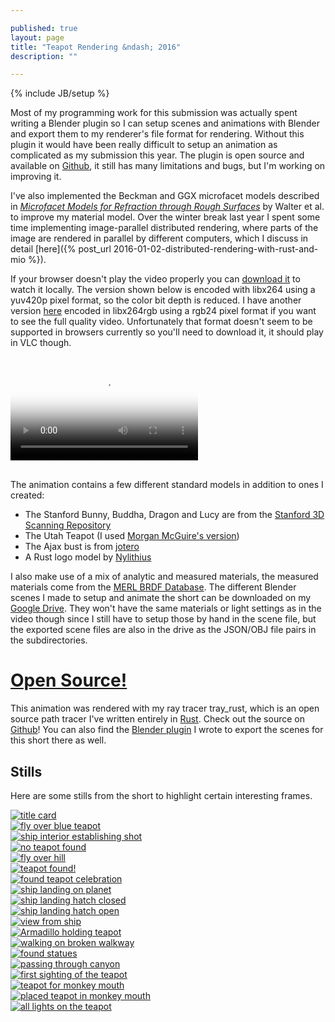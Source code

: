 ```yaml
---

published: true
layout: page
title: "Teapot Rendering &ndash; 2016"
description: ""

---
```

{% include JB/setup %}

Most of my programming work for this submission was actually spent writing a Blender
plugin so I can setup scenes and animations with Blender and export them to my renderer's file
format for rendering. Without this plugin it would have been really difficult to setup an
animation as complicated as my submission this year. The plugin is open source and available on
[Github](https://github.com/Twinklebear/tray_rust_blender), it still has many limitations and bugs,
but I'm working on improving it.

I've also implemented the Beckman and GGX microfacet models described in
[*Microfacet Models for Refraction through Rough Surfaces*](https://www.cs.cornell.edu/~srm/publications/EGSR07-btdf.pdf) by Walter et al. to improve my material model. Over the
winter break last year I spent some time implementing image-parallel distributed rendering,
where parts of the image are rendered in parallel by different computers,
which I discuss in detail [here]({% post_url 2016-01-02-distributed-rendering-with-rust-and-mio %}).

If your browser doesn't play the video properly you can
[download it](http://sci.utah.edu/~will/rt/rtc_2016_discovery_yuv420p.mp4) to watch it locally.
The version shown below is encoded with libx264 using a yuv420p pixel format, so the color bit depth is
reduced. I have another
version [here](http://sci.utah.edu/~will/rt/rtc_2016_discovery_rgb24.mp4)
encoded in libx264rgb using a rgb24 pixel format if you want to see the full quality video. Unfortunately that
format doesn't seem to be supported in browsers currently so you'll need to download it, it should
play in VLC though.

<video class="img-fluid" src="http://sci.utah.edu/~will/rt/rtc_2016_discovery_yuv420p.mp4"
	type="video/mp4" controls style="padding-top:16px;padding-bottom:16px;"
	poster="http://imgur.com/5jlxoJI.png">
Sorry your browser doesn't support HTML5 video, but don't worry you can download the video
<a href="">here</a> and watch it locally.
</video>

The animation contains a few different standard models in addition to ones I created:

- The Stanford Bunny, Buddha, Dragon and Lucy are from the
[Stanford 3D Scanning Repository](http://graphics.stanford.edu/data/3Dscanrep/)
- The Utah Teapot (I used [Morgan McGuire's version](http://graphics.cs.williams.edu/data/meshes.xml))
- The Ajax bust is from [jotero](http://forum.jotero.com/viewtopic.php?t=3)
- A Rust logo model by [Nylithius](http://blenderartists.org/forum/showthread.php?362836-Rust-language-3D-logo)

I also make use of a mix of analytic and measured materials, the measured materials come
from the [MERL BRDF Database](http://www.merl.com/brdf/). The different Blender scenes
I made to setup and animate the short can be downloaded on my
[Google Drive](https://drive.google.com/open?id=0B-l_lLEMo1YeeHNvZi1BOERyY2c).
They won't have the same materials or light settings as in the video though
since I still have to setup those by hand in the scene file, but the exported scene files are also in
the drive as the JSON/OBJ file pairs in the subdirectories.

# [Open Source!](https://github.com/Twinklebear/tray_rust)

This animation was rendered with my ray tracer tray\_rust, which is an open source path tracer
I've written entirely in [Rust](https://www.rust-lang.org/). Check out the source on
[Github](https://github.com/Twinklebear/tray_rust)! You can also find the
[Blender plugin](https://github.com/Twinklebear/tray_rust_blender) I wrote
to export the scenes for this short there as well.

## Stills

Here are some stills from the short to highlight certain interesting frames.

<div class="col-md-12">
<div class="col-md-4">
<a href="http://imgur.com/5jlxoJI.png">
<img class="img-fluid" src="http://imgur.com/5jlxoJI.png" alt="title card">
</a>
</div>
<div class="col-md-4">
<a href="http://imgur.com/h2W6QWz.png">
<img class="img-fluid" src="http://imgur.com/h2W6QWz.png" alt="fly over blue teapot">
</a>
</div>
<div class="col-md-4">
<a href="http://imgur.com/WeCVudj.png">
<img class="img-fluid" src="http://imgur.com/WeCVudj.png" alt="ship interior establishing shot">
</a>
</div>

<div class="col-md-4">
<a href="http://imgur.com/RaTP7ri.png">
<img class="img-fluid" src="http://imgur.com/RaTP7ri.png" alt="no teapot found">
</a>
</div>
<div class="col-md-4">
<a href="http://imgur.com/aLSH3mh.png">
<img class="img-fluid" src="http://imgur.com/aLSH3mh.png" alt="fly over hill">
</a>
</div>
<div class="col-md-4">
<a href="http://imgur.com/SPfyalV.png">
<img class="img-fluid" src="http://imgur.com/SPfyalV.png" alt="teapot found!">
</a>
</div>

<div class="col-md-4">
<a href="http://imgur.com/pNKpFIr.png">
<img class="img-fluid" src="http://imgur.com/pNKpFIr.png" alt="found teapot celebration">
</a>
</div>
<div class="col-md-4">
<a href="http://imgur.com/unUBq53.png">
<img class="img-fluid" src="http://imgur.com/unUBq53.png" alt="ship landing on planet">
</a>
</div>
<div class="col-md-4">
<a href="http://imgur.com/U3wS1xR.png">
<img class="img-fluid" src="http://imgur.com/U3wS1xR.png" alt="ship landing hatch closed">
</a>
</div>

<div class="col-md-4">
<a href="http://imgur.com/VXpLWfl.png">
<img class="img-fluid" src="http://imgur.com/VXpLWfl.png" alt="ship landing hatch open">
</a>
</div>
<div class="col-md-4">
<a href="http://imgur.com/P9hAdN8.png">
<img class="img-fluid" src="http://imgur.com/P9hAdN8.png" alt="view from ship">
</a>
</div>
<div class="col-md-4">
<a href="http://imgur.com/NdwGw9M.png">
<img class="img-fluid" src="http://imgur.com/NdwGw9M.png" alt="Armadillo holding teapot">
</a>
</div>

<div class="col-md-4">
<a href="http://imgur.com/hg9HtFW.png">
<img class="img-fluid" src="http://imgur.com/hg9HtFW.png" alt="walking on broken walkway">
</a>
</div>
<div class="col-md-4">
<a href="http://imgur.com/VgV0pcp.png">
<img class="img-fluid" src="http://imgur.com/VgV0pcp.png" alt="found statues">
</a>
</div>
<div class="col-md-4">
<a href="http://imgur.com/BaljHna.png">
<img class="img-fluid" src="http://imgur.com/BaljHna.png" alt="passing through canyon">
</a>
</div>

<div class="col-md-4">
<a href="http://imgur.com/mBlU6YV.png">
<img class="img-fluid" src="http://imgur.com/mBlU6YV.png" alt="first sighting of the teapot">
</a>
</div>
<div class="col-md-4">
<a href="http://imgur.com/7vRnIP4.png">
<img class="img-fluid" src="http://imgur.com/7vRnIP4.png" alt="teapot for monkey mouth">
</a>
</div>
<div class="col-md-4">
<a href="http://imgur.com/nnrbZWM.png">
<img class="img-fluid" src="http://imgur.com/nnrbZWM.png" alt="placed teapot in monkey mouth">
</a>
</div>

<div class="col-md-12">
<a href="http://imgur.com/0mP9nT9.png">
<img class="img-fluid" src="http://imgur.com/0mP9nT9.png" alt="all lights on the teapot">
</a>
</div>

</div>

<div class="col-md-12">
<br />
<br />
<br />
<br />
</div>

